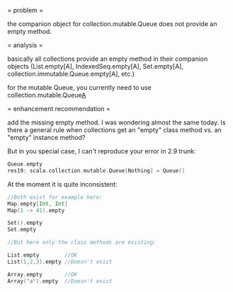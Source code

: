 = problem =

the companion object for collection.mutable.Queue does not provide an empty method.

= analysis =

basically all collections provide an empty method in their companion objects (List.empty[A], IndexedSeq.empty[A], Set.empty[A], collection.immutable.Queue.empty[A], etc.)

for the mutable Queue, you currently need to use collection.mutable.Queue[A]()

= enhancement recommendation =

add the missing empty method.
I was wondering almost the same today. Is there a general rule when collections get an "empty" class method vs. an "empty" instance method?

But in you special case, I can't reproduce your error in 2.9 trunk:

```scala
Queue.empty
res19: scala.collection.mutable.Queue[Nothing] = Queue()
```

At the moment it is quite inconsistent:

```scala
//Both exist for example here:
Map.empty[Int, Int]
Map(1 -> 41).empty

Set().empty
Set.empty

//But here only the class methods are existing:

List.empty        //OK
List(1,2,3).empty //Doesn't exist

Array.empty       //OK
Array("a").empty  //Doesn't exist
```
